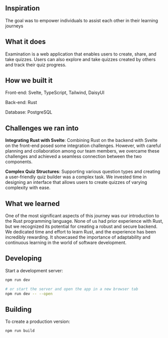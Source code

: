 ## Inspiration

The goal was to empower individuals to assist each other in their learning journeys

## What it does

Examination is a web application that enables users to create, share, and take quizzes. Users can also explore and take quizzes created by others and track their quiz progress.

## How we built it

Front-end: Svelte, TypeScript, Tailwind, DaisyUI

Back-end: Rust

Database: PostgreSQL

## Challenges we ran into

**Integrating Rust with Svelte**: Combining Rust on the backend with Svelte on the front-end posed some integration challenges. However, with careful planning and collaboration among our team members, we overcame these challenges and achieved a seamless connection between the two components.

**Complex Quiz Structures**: Supporting various question types and creating a user-friendly quiz builder was a complex task. We invested time in designing an interface that allows users to create quizzes of varying complexity with ease.

## What we learned

One of the most significant aspects of this journey was our introduction to the Rust programming language. None of us had prior experience with Rust, but we recognized its potential for creating a robust and secure backend. We dedicated time and effort to learn Rust, and the experience has been incredibly rewarding. It showcased the importance of adaptability and continuous learning in the world of software development.

## Developing

Start a development server:

```bash
npm run dev

# or start the server and open the app in a new browser tab
npm run dev -- --open
```

## Building

To create a production version:

```bash
npm run build
```
